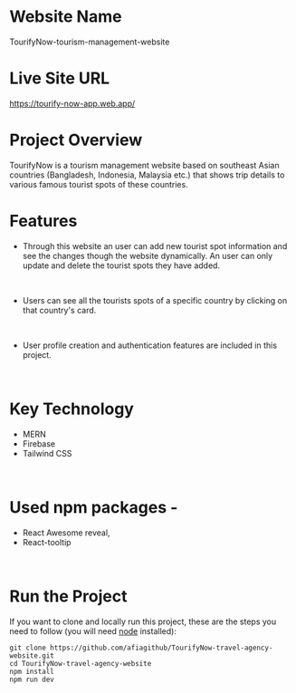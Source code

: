 # Website Name
TourifyNow-tourism-management-website

# Live Site URL
https://tourify-now-app.web.app/

# Project Overview
TourifyNow is a tourism management website based on southeast Asian countries (Bangladesh, Indonesia, Malaysia etc.) that shows trip details to various famous tourist spots of these countries.

# Features
* Through this website an user can add new tourist spot information and see the changes though the website dynamically. An user can only update and delete the tourist spots they have added. 
<br>

* Users can see all the tourists spots of a specific country by clicking on that country's card.
<br>

* User profile creation and authentication features are included in this project.
<br>

# Key Technology
* MERN
* Firebase
* Tailwind CSS

<br>

# Used npm packages -
* React Awesome reveal,
* React-tooltip

<br>

# Run the Project
If you want to clone and locally run this project, these are the steps you need to follow (you will need [node](https://nodejs.org/en) installed):
```
git clone https://github.com/afiagithub/TourifyNow-travel-agency-website.git
cd TourifyNow-travel-agency-website
npm install
npm run dev
```

